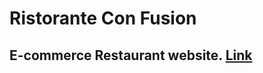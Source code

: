 # Ristorante Con Fusion

## E-commerce Restaurant website.  [Link](https://starlit-cassata-07d364.netlify.app)
